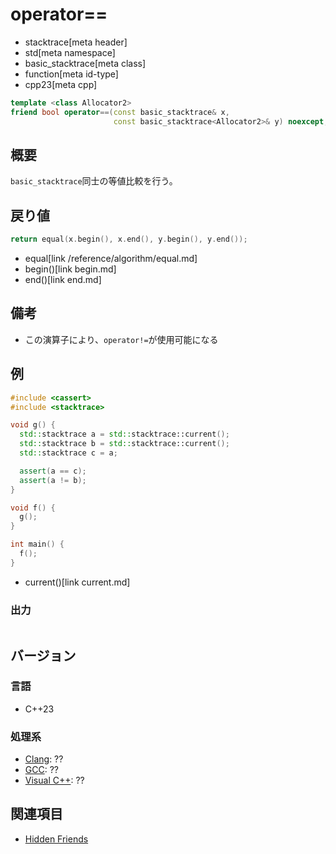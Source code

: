 # operator==
* stacktrace[meta header]
* std[meta namespace]
* basic_stacktrace[meta class]
* function[meta id-type]
* cpp23[meta cpp]

```cpp
template <class Allocator2>
friend bool operator==(const basic_stacktrace& x,
                       const basic_stacktrace<Allocator2>& y) noexcept;
```

## 概要
`basic_stacktrace`同士の等値比較を行う。


## 戻り値
```cpp
return equal(x.begin(), x.end(), y.begin(), y.end());
```
* equal[link /reference/algorithm/equal.md]
* begin()[link begin.md]
* end()[link end.md]


## 備考
- この演算子により、`operator!=`が使用可能になる


## 例
```cpp example
#include <cassert>
#include <stacktrace>

void g() {
  std::stacktrace a = std::stacktrace::current();
  std::stacktrace b = std::stacktrace::current();
  std::stacktrace c = a;

  assert(a == c);
  assert(a != b);
}

void f() {
  g();
}

int main() {
  f();
}
```
* current()[link current.md]

### 出力
```
```


## バージョン
### 言語
- C++23

### 処理系
- [Clang](/implementation.md#clang): ??
- [GCC](/implementation.md#gcc): ??
- [Visual C++](/implementation.md#visual_cpp): ??


## 関連項目
- [Hidden Friends](/article/lib/hidden_friends.md)
